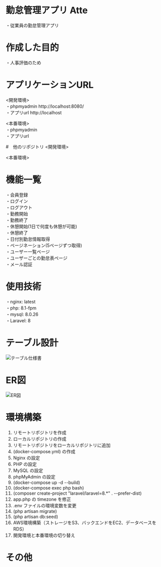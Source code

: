 # 勤怠管理アプリ  Atte
・従業員の勤怠管理アプリ<br>


# 作成した目的
・人事評価のため<br>

# アプリケーションURL
<開発環境><br>
・phpmyadmin http://localhost:8080/<br>
・アプリurl http://localhost<br>

<本番環境><br>
・phpmyadmin<br>
・アプリurl<br>


#　他のリポジトリ
<開発環境><br>

<本番環境><br>

# 機能一覧
・会員登録<br>
・ログイン<br>
・ログアウト<br>
・勤務開始<br>
・勤務終了<br>
・休憩開始(1日で何度も休憩が可能)<br>
・休憩終了<br>
・日付別勤怠情報取得<br>
・ページネーション(5ページずつ取得)<br>
・ユーザー一覧ページ<br>
・ユーザーごとの勤怠表ページ<br>
・メール認証


# 使用技術
・nginx: latest<br>
・php: 8.1-fpm<br>
・mysql: 8.0.26<br>
・Laravel: 8<br>


# テーブル設計
![テーブル仕様書](https://github.com/user-attachments/assets/dfd993eb-30ba-46c6-bd18-e313cedb91b4)


# ER図
![ER図 ](https://github.com/user-attachments/assets/8a6d8a73-fca7-46f6-abd1-1a06bcfe09fb)


# 環境構築
1. リモートリポジトリを作成
2. ローカルリポジトリの作成
3. リモートリポジトリをローカルリポジトリに追加
4. (docker-compose.yml) の作成
5. Nginx の設定
6. PHP の設定
7. MySQL の設定
8. phpMyAdmin の設定
9. (docker-compose up -d --build)
10. (docker-compose exec php bash)
11. (composer create-project "laravel/laravel=8.*" . --prefer-dist)
12. app.php の timezone を修正
13. .env ファイルの環境変数を変更
14. (php artisan migrate)
15. (php artisan db:seed)
16. AWS環境構築（ストレージをS3、バックエンドをEC2、データベースをRDS）
17. 開発環境と本番環境の切り替え


# その他


